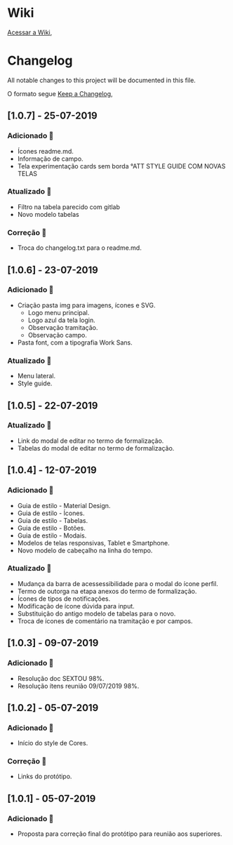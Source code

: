 # Wiki

[Acessar a Wiki](https://gitlab.com/fapemig/evando-mirra-design),

# Changelog

All notable changes to this project will be documented in this file.

O formato segue [Keep a Changelog](https://keepachangelog.com/en/1.0.0/),

## [1.0.7] - 25-07-2019

### Adicionado :rocket:

- Ícones readme.md.
- Informação de campo.
- Tela experimentação cards sem borda
  °ATT STYLE GUIDE COM NOVAS TELAS

### Atualizado :pushpin:

- Filtro na tabela parecido com gitlab
- Novo modelo tabelas

### Correção :wrench:

- Troca do changelog.txt para o readme.md.

## [1.0.6] - 23-07-2019

### Adicionado :rocket:

- Criação pasta img para imagens, ícones e SVG.
  - Logo menu principal.
  - Logo azul da tela login.
  - Observação tramitação.
  - Observação campo.
- Pasta font, com a tipografia Work Sans.

### Atualizado :pushpin:

- Menu lateral.
- Style guide.

## [1.0.5] - 22-07-2019

### Atualizado :pushpin:

- Link do modal de editar no termo de formalização.
- Tabelas do modal de editar no termo de formalização.

## [1.0.4] - 12-07-2019

### Adicionado :rocket:

- Guia de estilo - Material Design.
- Guia de estilo - Ícones.
- Guia de estilo - Tabelas.
- Guia de estilo - Botões.
- Guia de estilo - Modais.
- Modelos de telas responsivas, Tablet e Smartphone.
- Novo modelo de cabeçalho na linha do tempo.

### Atualizado :pushpin:

- Mudança da barra de acessessibilidade para o modal do ícone perfil.
- Termo de outorga na etapa anexos do termo de formalização.
- Ícones de tipos de notificações.
- Modificação de ícone dúvida para input.
- Substituição do antigo modelo de tabelas para o novo.
- Troca de ícones de comentário na tramitação e por campos.

## [1.0.3] - 09-07-2019

### Adicionado :rocket:

- Resolução doc SEXTOU 98%.
- Resolução ítens reunião 09/07/2019 98%.

## [1.0.2] - 05-07-2019

### Adicionado :rocket:

- Início do style de Cores.

### Correção :wrench:

- Links do protótipo.

## [1.0.1] - 05-07-2019

### Adicionado :rocket:

- Proposta para correção final do protótipo para reunião aos superiores.
